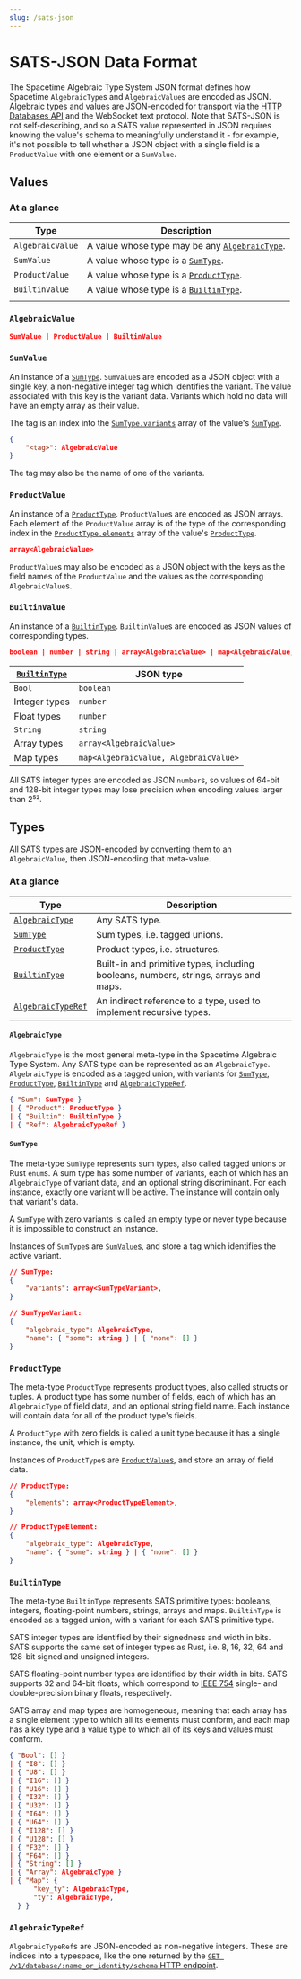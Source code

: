 ```yaml
---
slug: /sats-json
---
```


# SATS-JSON Data Format

The Spacetime Algebraic Type System JSON format defines how Spacetime `AlgebraicType`s and `AlgebraicValue`s are encoded as JSON. Algebraic types and values are JSON-encoded for transport via the [HTTP Databases API](/http/database) and the WebSocket text protocol. Note that SATS-JSON is not self-describing, and so a SATS value represented in JSON requires knowing the value's schema to meaningfully understand it - for example, it's not possible to tell whether a JSON object with a single field is a `ProductValue` with one element or a `SumValue`.

## Values

### At a glance

| Type             | Description                                                      |
| ---------------- | ---------------------------------------------------------------- |
| `AlgebraicValue` | A value whose type may be any [`AlgebraicType`](#algebraictype). |
| `SumValue`       | A value whose type is a [`SumType`](#sumtype).                   |
| `ProductValue`   | A value whose type is a [`ProductType`](#producttype).           |
| `BuiltinValue`   | A value whose type is a [`BuiltinType`](#builtintype).           |
|                  |                                                                  |

### `AlgebraicValue`

```json
SumValue | ProductValue | BuiltinValue
```

### `SumValue`

An instance of a [`SumType`](#sumtype). `SumValue`s are encoded as a JSON object with a single key, a non-negative integer tag which identifies the variant. The value associated with this key is the variant data. Variants which hold no data will have an empty array as their value.

The tag is an index into the [`SumType.variants`](#sumtype) array of the value's [`SumType`](#sumtype).

```json
{
    "<tag>": AlgebraicValue
}
```

The tag may also be the name of one of the variants.

### `ProductValue`

An instance of a [`ProductType`](#producttype). `ProductValue`s are encoded as JSON arrays. Each element of the `ProductValue` array is of the type of the corresponding index in the [`ProductType.elements`](#producttype) array of the value's [`ProductType`](#producttype).

```json
array<AlgebraicValue>
```

`ProductValue`s may also be encoded as a JSON object with the keys as the field
names of the `ProductValue` and the values as the corresponding
`AlgebraicValue`s.

### `BuiltinValue`

An instance of a [`BuiltinType`](#builtintype). `BuiltinValue`s are encoded as JSON values of corresponding types.

```json
boolean | number | string | array<AlgebraicValue> | map<AlgebraicValue, AlgebraicValue>
```

| [`BuiltinType`](#builtintype) | JSON type                             |
| ----------------------------- | ------------------------------------- |
| `Bool`                        | `boolean`                             |
| Integer types                 | `number`                              |
| Float types                   | `number`                              |
| `String`                      | `string`                              |
| Array types                   | `array<AlgebraicValue>`               |
| Map types                     | `map<AlgebraicValue, AlgebraicValue>` |

All SATS integer types are encoded as JSON `number`s, so values of 64-bit and 128-bit integer types may lose precision when encoding values larger than 2⁵².

## Types

All SATS types are JSON-encoded by converting them to an `AlgebraicValue`, then JSON-encoding that meta-value.

### At a glance

| Type                                    | Description                                                                          |
| --------------------------------------- | ------------------------------------------------------------------------------------ |
| [`AlgebraicType`](#algebraictype)       | Any SATS type.                                                                       |
| [`SumType`](#sumtype)                   | Sum types, i.e. tagged unions.                                                       |
| [`ProductType`](#producttype)           | Product types, i.e. structures.                                                      |
| [`BuiltinType`](#builtintype)           | Built-in and primitive types, including booleans, numbers, strings, arrays and maps. |
| [`AlgebraicTypeRef`](#algebraictyperef) | An indirect reference to a type, used to implement recursive types.                  |

#### `AlgebraicType`

`AlgebraicType` is the most general meta-type in the Spacetime Algebraic Type System. Any SATS type can be represented as an `AlgebraicType`. `AlgebraicType` is encoded as a tagged union, with variants for [`SumType`](#sumtype), [`ProductType`](#producttype), [`BuiltinType`](#builtintype) and [`AlgebraicTypeRef`](#algebraictyperef).

```json
{ "Sum": SumType }
| { "Product": ProductType }
| { "Builtin": BuiltinType }
| { "Ref": AlgebraicTypeRef }
```

#### `SumType`

The meta-type `SumType` represents sum types, also called tagged unions or Rust `enum`s. A sum type has some number of variants, each of which has an `AlgebraicType` of variant data, and an optional string discriminant. For each instance, exactly one variant will be active. The instance will contain only that variant's data.

A `SumType` with zero variants is called an empty type or never type because it is impossible to construct an instance.

Instances of `SumType`s are [`SumValue`s](#sumvalue), and store a tag which identifies the active variant.

```json
// SumType:
{
    "variants": array<SumTypeVariant>,
}

// SumTypeVariant:
{
    "algebraic_type": AlgebraicType,
    "name": { "some": string } | { "none": [] }
}
```

### `ProductType`

The meta-type `ProductType` represents product types, also called structs or tuples. A product type has some number of fields, each of which has an `AlgebraicType` of field data, and an optional string field name. Each instance will contain data for all of the product type's fields.

A `ProductType` with zero fields is called a unit type because it has a single instance, the unit, which is empty.

Instances of `ProductType`s are [`ProductValue`s](#productvalue), and store an array of field data.

```json
// ProductType:
{
    "elements": array<ProductTypeElement>,
}

// ProductTypeElement:
{
    "algebraic_type": AlgebraicType,
    "name": { "some": string } | { "none": [] }
}
```

### `BuiltinType`

The meta-type `BuiltinType` represents SATS primitive types: booleans, integers, floating-point numbers, strings, arrays and maps. `BuiltinType` is encoded as a tagged union, with a variant for each SATS primitive type.

SATS integer types are identified by their signedness and width in bits. SATS supports the same set of integer types as Rust, i.e. 8, 16, 32, 64 and 128-bit signed and unsigned integers.

SATS floating-point number types are identified by their width in bits. SATS supports 32 and 64-bit floats, which correspond to [IEEE 754](https://en.wikipedia.org/wiki/IEEE_754) single- and double-precision binary floats, respectively.

SATS array and map types are homogeneous, meaning that each array has a single element type to which all its elements must conform, and each map has a key type and a value type to which all of its keys and values must conform.

```json
{ "Bool": [] }
| { "I8": [] }
| { "U8": [] }
| { "I16": [] }
| { "U16": [] }
| { "I32": [] }
| { "U32": [] }
| { "I64": [] }
| { "U64": [] }
| { "I128": [] }
| { "U128": [] }
| { "F32": [] }
| { "F64": [] }
| { "String": [] }
| { "Array": AlgebraicType }
| { "Map": {
      "key_ty": AlgebraicType,
      "ty": AlgebraicType,
  } }
```

### `AlgebraicTypeRef`

`AlgebraicTypeRef`s are JSON-encoded as non-negative integers. These are indices into a typespace, like the one returned by the [`GET /v1/database/:name_or_identity/schema` HTTP endpoint](/http/database#get-v1databasename_or_identityschema).
